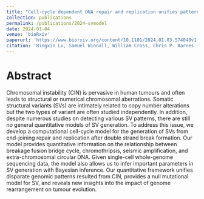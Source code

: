 ```yaml
---
title: "Cell-cycle dependent DNA repair and replication unifies patterns of chromosome instability"
collection: publications
permalink: /publications/2024-svmodel
date: 2024-01-04
venue: 'bioRxiv'
paperurl: 'https://www.biorxiv.org/content/10.1101/2024.01.03.574048v1'
citation: 'Bingxin Lu, Samuel Winnall, William Cross, Chris P. Barnes (2023). Cell-cycle dependent DNA repair and replication unifies patterns of chromosome instability. bioRxiv: 2024.01.03.574048.'
---
```


# Abstract
Chromosomal instability (CIN) is pervasive in human tumours and often leads to structural or numerical chromosomal aberrations. Somatic structural variants (SVs) are intimately related to copy number alterations but the two types of variant are often studied independently. In addition, despite numerous studies on detecting various SV patterns, there are still no general quantitative models of SV generation. To address this issue, we develop a computational cell-cycle model for the generation of SVs from end-joining repair and replication after double strand break formation. Our model provides quantitative information on the relationship between breakage fusion bridge cycle, chromothripsis, seismic amplification, and extra-chromosomal circular DNA. Given single-cell whole-genome sequencing data, the model also allows us to infer important parameters in SV generation with Bayesian inference. Our quantitative framework unifies disparate genomic patterns resulted from CIN, provides a null mutational model for SV, and reveals new insights into the impact of genome rearrangement on tumour evolution.
